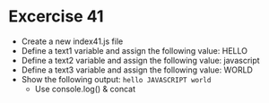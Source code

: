# Excercise 41

* Create a new index41.js file
* Define a text1 variable and assign the following value: HELLO
* Define a text2 variable and assign the following value: javascript
* Define a text3 variable and assign the following value: WORLD
* Show the following output: `hello JAVASCRIPT world`
  * Use console.log() & concat